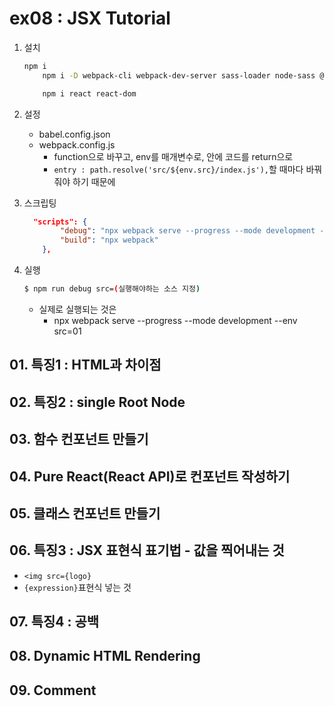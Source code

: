 # ex08 : JSX Tutorial

1. 설치 
    ```bash
    npm i
        npm i -D webpack-cli webpack-dev-server sass-loader node-sass @babel/core @babel/cli @babel/preset-env @babel/preset-react

        npm i react react-dom
    ```
2. 설정
    + babel.config.json
    + webpack.config.js
        + function으로 바꾸고, env를 매개변수로, 안에 코드를 return으로 
        + ```entry : path.resolve('src/${env.src}/index.js'),```할 때마다 바꿔줘야 하기 때문에

3. 스크립팅 
    ```json
      "scripts": {
            "debug": "npx webpack serve --progress --mode development --env",
            "build": "npx webpack"
        },
    ```
4. 실행
    ```bash
    $ npm run debug src=(실행해야하는 소스 지정)
    ```
    + 실제로 실행되는 것은
        + npx webpack serve --progress --mode development --env src=01

## 01. 특징1 : HTML과 차이점
## 02. 특징2 : single Root Node
## 03. **함수 컨포넌트** 만들기
## 04. Pure React(React API)로 컨포넌트 작성하기
## 05. 클래스 컨포넌트 만들기
## 06. 특징3 : JSX 표현식 표기법 - 값을 찍어내는 것
+ ```<img src={logo}```
+ ```{expression}```표현식 넣는 것

## 07. 특징4 : 공백
## 08. Dynamic HTML Rendering
## 09. Comment